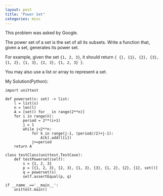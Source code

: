 ```yaml
---
layout: post
title: "Power Set"
categories: misc
---
```


This problem was asked by Google.

The power set of a set is the set of all its subsets. Write a function that, given a set, generates its power set.

For example, given the set `{1, 2, 3}`, it should return `{ {}, {1}, {2}, {3}, {1, 2}, {1, 3}, {2, 3}, {1, 2, 3} }`.

You may also use a list or array to represent a set.


My Solution(Python):
```
import unittest

def powerset(s: set) -> list:
    l = list(s)
    n = len(l)
    A = [set() for _ in range(2**n)]
    for i in range(n):
        period = 2**(i+1)
        j = 1
        while j<2**n:
            for k in range(j-1, (period//2)+j-1):
                A[k].add(l[i])
            j+=period
    return A

class testClass(unittest.TestCase):
    def testPowerset(self):
        s = {1, 2, 3}
        p = [{1, 2, 3}, {2, 3}, {1, 3}, {3}, {1, 2}, {2}, {1}, set()]
        q = powerset(s)
        self.assertEqual(p, q)

if __name__=='__main__':
    unittest.main()
```
